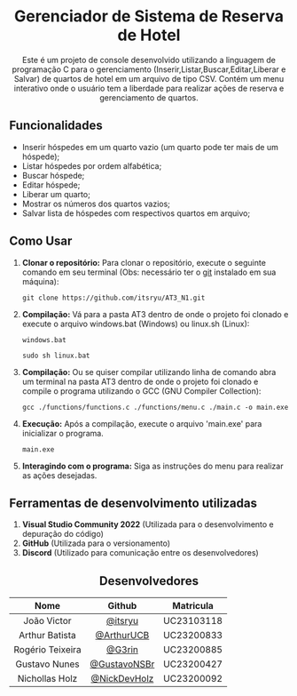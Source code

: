 <!DOCTYPE html>
<html xmlns="http://www.w3.org/1999/xhtml">

<body>
    <div id="container">
        <div align="center" style="display: inline_block">
            <h1>Gerenciador de Sistema de Reserva de Hotel</h1>
            <p>Este é um projeto de console desenvolvido utilizando a linguagem de programação C para o gerenciamento
                (Inserir,Listar,Buscar,Editar,Liberar e Salvar) de quartos de hotel em um arquivo de tipo CSV. Contém
                um menu interativo onde o usuário tem a liberdade para realizar ações de reserva e gerenciamento de
                quartos.</p>
        </div>
        <div>
            <h2>Funcionalidades</h2>
            <ul>
                <li>Inserir hóspedes em um quarto vazio (um quarto pode ter mais de um hóspede);</li>
                <li>Listar hóspedes por ordem alfabética;</li>
                <li>Buscar hóspede;</li>
                <li>Editar hóspede;</li>
                <li>Liberar um quarto;</li>
                <li>Mostrar os números dos quartos vazios;</li>
                <li>Salvar lista de hóspedes com respectivos quartos em arquivo;</li>
            </ul>
            <h2>Como Usar</h2>
            <ol>
                <li>
                    <strong>Clonar o repositório:</strong> Para clonar o repositório, execute o seguinte comando em seu
                    terminal (Obs: necessário ter o <a href="https://git-scm.com/downloads">git</a> instalado em sua
                    máquina):
                    <pre><code>git clone https://github.com/itsryu/AT3_N1.git</code></pre>
                </li>
                <li>
                    <strong>Compilação:</strong> Vá para a pasta AT3 dentro de onde o projeto foi clonado e execute o arquivo windows.bat (Windows) ou linux.sh (Linux):
                    <pre><code>windows.bat</code></pre>
                    <pre><code>sudo sh linux.bat</code></pre>
                </li>
                <li>
                    <strong>Compilação:</strong> Ou se quiser compilar utilizando linha de comando abra um terminal na pasta AT3 dentro de onde o projeto foi clonado e compile o
                    programa utilizando o GCC (GNU Compiler Collection):
                    <pre><code>gcc ./functions/functions.c ./functions/menu.c ./main.c -o main.exe</code></pre>
                </li>
                <li>
                    <strong>Execução:</strong> Após a compilação, execute o arquivo 'main.exe' para inicializar o
                    programa.
                    <pre><code>main.exe</code></pre>
                </li>
                <li><strong>Interagindo com o programa:</strong> Siga as instruções do menu para realizar as ações
                    desejadas.</li>
            </ol>
            <h2>Ferramentas de desenvolvimento utilizadas</h2>
            <ol>
                <li><strong>Visual Studio Community 2022</strong> (Utilizada para o desenvolvimento e depuração do
                    código)</li>
                <li><strong>GitHub</strong> (Utilizada para o versionamento)</li>
                <li><strong>Discord</strong> (Utilizado para comunicação entre os desenvolvedores)</li>
            </ol>
            <h2 align="center">Desenvolvedores</h2>
            <table align="center">
                <thead>
                    <tr>
                        <th align="center">Nome</th>
                        <th align="center">Github</th>
                        <th align="center">Matricula</th>
                    </tr>
                </thead>
                <tbody>
                    <tr>
                        <td align="center">João Victor</td>
                        <td align="center"><a href="https://github.com/itsryu">@itsryu</a></td>
                        <td align="center">UC23103118</td>
                    </tr>
                    <tr>
                        <td align="center">Arthur Batista</td>
                        <td align="center"><a href="https://github.com/ArthurUCB">@ArthurUCB</a></td>
                        <td align="center">UC23200833</td>
                    </tr>
                    <tr>
                        <td align="center">Rogério Teixeira</td>
                        <td align="center"><a href="https://github.com/G3rin">@G3rin</a></td>
                        <td align="center">UC23200885</td>
                    </tr>
                    <tr>
                        <td align="center">Gustavo Nunes</td>
                        <td align="center"><a href="https://github.com/GustavoNSBr">@GustavoNSBr</a></td>
                        <td align="center">UC23200427</td>
                    </tr>
                    <tr>
                        <td align="center">Nichollas Holz</td>
                        <td align="center"><a href="https://github.com/NickDevHolz">@NickDevHolz</a></td>
                        <td align="center">UC23200092</td>
                    </tr>
                </tbody>
            </table>
        </div>
    </div>
</body>

</html>
